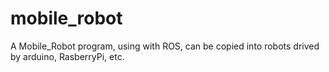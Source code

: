 # mobile_robot
A Mobile_Robot program, using with ROS, can be copied into robots drived by arduino, RasberryPi, etc.
